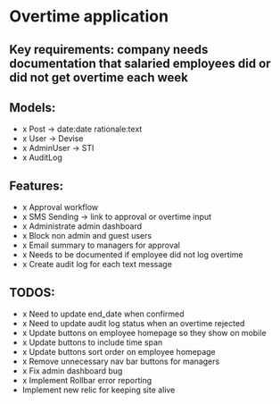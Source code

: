 # Overtime application

## Key requirements: company needs documentation that salaried employees did or did not get overtime each week

## Models:
- x Post -> date:date rationale:text
- x User -> Devise
- x AdminUser -> STI
- x AuditLog

## Features:
- x Approval workflow
- x SMS Sending -> link to approval or overtime input
- x Administrate admin dashboard
- x Block non admin and guest users
- x Email summary to managers for approval
- x Needs to be documented if employee did not log overtime
- x Create audit log for each text message

## TODOS:
- x Need to update end_date when confirmed
- x Need to update audit log status when an overtime rejected
- x Update buttons on employee homepage so they show on mobile
- x Update buttons to include time span
- x Update buttons sort order on employee homepage
- x Remove unnecessary nav bar buttons for managers
- x Fix admin dashboard bug
- x Implement Rollbar error reporting
- Implement new relic for keeping site alive
